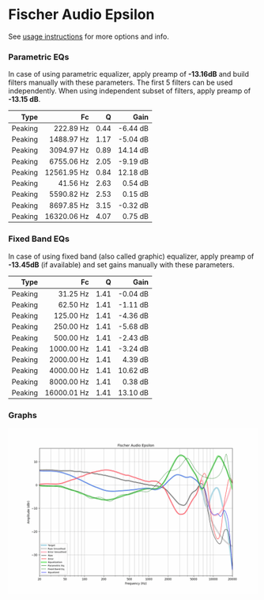 # Fischer Audio Epsilon
See [usage instructions](https://github.com/jaakkopasanen/AutoEq#usage) for more options and info.

### Parametric EQs
In case of using parametric equalizer, apply preamp of **-13.16dB** and build filters manually
with these parameters. The first 5 filters can be used independently.
When using independent subset of filters, apply preamp of **-13.15 dB**.

| Type    | Fc          |    Q | Gain     |
|--------:|------------:|-----:|---------:|
| Peaking | 222.89 Hz   | 0.44 | -6.44 dB |
| Peaking | 1488.97 Hz  | 1.17 | -5.04 dB |
| Peaking | 3094.97 Hz  | 0.89 | 14.14 dB |
| Peaking | 6755.06 Hz  | 2.05 | -9.19 dB |
| Peaking | 12561.95 Hz | 0.84 | 12.18 dB |
| Peaking | 41.56 Hz    | 2.63 | 0.54 dB  |
| Peaking | 5590.82 Hz  | 2.53 | 0.15 dB  |
| Peaking | 8697.85 Hz  | 3.15 | -0.32 dB |
| Peaking | 16320.06 Hz | 4.07 | 0.75 dB  |

### Fixed Band EQs
In case of using fixed band (also called graphic) equalizer, apply preamp of **-13.45dB**
(if available) and set gains manually with these parameters.

| Type    | Fc          |    Q | Gain     |
|--------:|------------:|-----:|---------:|
| Peaking | 31.25 Hz    | 1.41 | -0.04 dB |
| Peaking | 62.50 Hz    | 1.41 | -1.11 dB |
| Peaking | 125.00 Hz   | 1.41 | -4.36 dB |
| Peaking | 250.00 Hz   | 1.41 | -5.68 dB |
| Peaking | 500.00 Hz   | 1.41 | -2.43 dB |
| Peaking | 1000.00 Hz  | 1.41 | -3.24 dB |
| Peaking | 2000.00 Hz  | 1.41 | 4.39 dB  |
| Peaking | 4000.00 Hz  | 1.41 | 10.62 dB |
| Peaking | 8000.00 Hz  | 1.41 | 0.38 dB  |
| Peaking | 16000.01 Hz | 1.41 | 13.10 dB |

### Graphs
![](./Fischer%20Audio%20Epsilon.png)